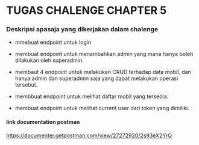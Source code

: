 # TUGAS CHALENGE CHAPTER 5

### Deskripsi apasaja yang dikerjakan dalam chalenge

-   mmebuat endpoint untuk login

-   membuat endpoint untuk menambahkan admin yang mana hanya boleh dilakukan oleh superadmin.

-   membaut 4 endpoint untuk melakukan CRUD terhadap data mobil, dan hanya admin dan superadmin saja
    yang dapat melakukan operasi tersebut.

-   membbuat endpoint untuk melihat daftar mobil yang tersedia.

-   membuat endpoint untuk melihat current user dari token yang dimiliki.

#### link documentation postman

https://documenter.getpostman.com/view/27272920/2s93eX2YrQ
